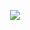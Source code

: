 <p align="center">
<img align="center" src="https://github-readme-stats.vercel.app/api/top-langs/?username=Rafalff&hide_langs_below=1&theme=default&line_height=27&layout=compact" />

<!--
**Rafalff/rafalff** is a ✨ _special_ ✨ repository because its `README.md` (this file) appears on your GitHub profile.

Here are some ideas to get you started:

- 🔭 I’m currently working on ...
- 🌱 I’m currently learning ...
- 👯 I’m looking to collaborate on ...
- 🤔 I’m looking for help with ...
- 💬 Ask me about ...
- 📫 How to reach me: ...
- 😄 Pronouns: ...
- ⚡ Fun fact: ...
-->
